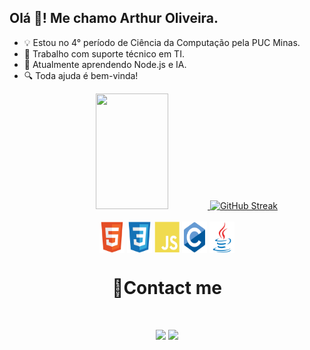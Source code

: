 ## Olá 👋! Me chamo Arthur Oliveira.

- 💡 Estou no 4° período de Ciência da Computação pela PUC Minas.
- 📌 Trabalho com suporte técnico em TI.
- 📜 Atualmente aprendendo Node.js e IA.
- 🔍 Toda ajuda é bem-vinda!

<!-- JANELA DE STATUS -->

<div align="center">
  <a href="https://github.com/arthurmo56">
  <img height="185em" width="48%" src="https://github-readme-stats.vercel.app/api/top-langs/?username=arthurmo56&layout=compact&langs_count=7&theme=highcontrast"/>
  <a href="https://git.io/streak-stats"><img src="https://streak-stats.demolab.com?user=DanielSalgadoM7&theme=highcontrast&hide_border=true&hide_total_contributions=true" alt="GitHub Streak" /></a>
</div>
  
   <div style="display: inline_block" align="center"><br>
    <img align="center" alt="HTML" height="50" width="40" src="https://raw.githubusercontent.com/devicons/devicon/master/icons/html5/html5-original.svg">
    <img align="center" alt="CSS" height="50" width="40" src="https://raw.githubusercontent.com/devicons/devicon/master/icons/css3/css3-original.svg">
    <img align="center" alt="Js" height="50" width="40" src="https://raw.githubusercontent.com/devicons/devicon/master/icons/javascript/javascript-plain.svg">
    <img align="center" alt="C" height="50" width="40" src="https://raw.githubusercontent.com/devicons/devicon/master/icons/c/c-original.svg">
    <img align="center" alt="Java" height="50" width="40" src="https://raw.githubusercontent.com/devicons/devicon/master/icons/java/java-original.svg">
  </div>
  
##
  
   <div style="display: inline_block" align="center">
  <h1>📲Contact me</h1><br>
 
  <a href = "mailto:arthurm.oliveira56@gmail.com"><img src= "https://img.shields.io/badge/Gmail-D14836?style=for-the-badge&logo=gmail&logoColor=white" target="_blank"></a>
  <a href = "https://www.linkedin.com/in/daniel-salgado-48a95b238/"><img src = "https://img.shields.io/badge/LinkedIn-0077B5?style=for-the-badge&logo=linkedin&logoColor=white" target="_blank"></a>
 </div>
  
  ##
  
